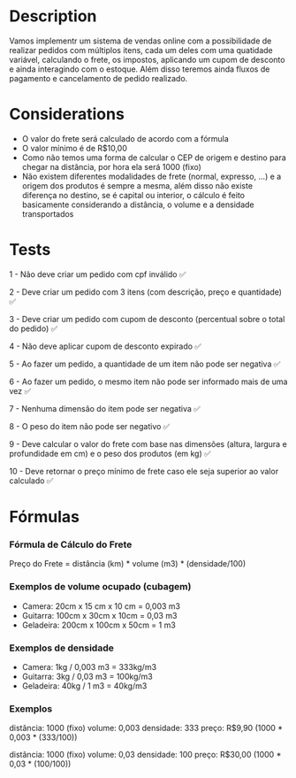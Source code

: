 # Description

Vamos implementr um sistema de vendas online com a possibilidade de realizar pedidos com múltiplos itens, cada um deles com uma quatidade variável, calculando o frete, os impostos, aplicando um cupom de desconto e ainda interagindo com o estoque. Além disso teremos ainda fluxos de pagamento e cancelamento de pedido realizado.

# Considerations

- O valor do frete será calculado de acordo com a fórmula
- O valor mínimo é de R$10,00
- Como não temos uma forma de calcular o CEP de origem e destino para chegar na distância, por hora ela será 1000 (fixo)
- Não existem diferentes modalidades de frete (normal, expresso, …) e a origem dos produtos é sempre a mesma, além disso não existe diferença no destino, se é capital ou interior, o cálculo é feito basicamente considerando a distância, o volume e a densidade transportados


# Tests

1 - Não deve criar um pedido com cpf inválido ✅

2 - Deve criar um pedido com 3 itens (com descrição, preço e quantidade) ✅

3 - Deve criar um pedido com cupom de desconto (percentual sobre o total do pedido) ✅

4 - Não deve aplicar cupom de desconto expirado ✅

5 - Ao fazer um pedido, a quantidade de um item não pode ser negativa ✅

6 - Ao fazer um pedido, o mesmo item não pode ser informado mais de uma vez ✅

7 - Nenhuma dimensão do item pode ser negativa ✅

8 - O peso do item não pode ser negativo ✅

9 - Deve calcular o valor do frete com base nas dimensões (altura, largura e profundidade em cm) e o peso dos produtos (em kg) ✅

10 - Deve retornar o preço mínimo de frete caso ele seja superior ao valor calculado ✅


# Fórmulas

### Fórmula de Cálculo do Frete

Preço do Frete = distância (km) * volume (m3) * (densidade/100)

### Exemplos de volume ocupado (cubagem)

- Camera: 20cm x 15 cm x 10 cm = 0,003 m3
- Guitarra: 100cm x 30cm x 10cm = 0,03 m3
- Geladeira: 200cm x 100cm x 50cm = 1 m3

### Exemplos de densidade

- Camera: 1kg / 0,003 m3 = 333kg/m3
- Guitarra: 3kg / 0,03 m3 = 100kg/m3
- Geladeira: 40kg / 1 m3 = 40kg/m3

### Exemplos

distância: 1000 (fixo)
volume: 0,003
densidade: 333
preço: R$9,90 (1000 * 0,003 * (333/100))

distância: 1000 (fixo)
volume: 0,03
densidade: 100
preço: R$30,00 (1000 * 0,03 * (100/100))

